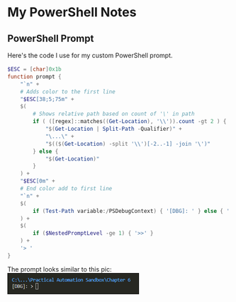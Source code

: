 # My PowerShell Notes

## PowerShell Prompt
Here's the code I use for my custom PowerShell prompt.  

```powershell
$ESC = [char]0x1b
function prompt { 
    "`n" +
    # Adds color to the first line 
    "$ESC[38;5;75m" + 
    $(
        # Shows relative path based on count of '\' in path
        if ( ([regex]::matches((Get-Location), '\\')).count -gt 2 ) {
            "$(Get-Location | Split-Path -Qualifier)" + 
            "\...\" + 
            "$(($(Get-Location) -split '\\')[-2..-1] -join '\')"
        } else {
            "$(Get-Location)"
        }
    ) + 
    "$ESC[0m" +
    # End color add to first line
    "`n" +   
    $(
        if (Test-Path variable:/PSDebugContext) { '[DBG]: ' } else { '' }
    ) +   
    $(
        if ($NestedPromptLevel -ge 1) { '>>' }
    ) + 
    '> '
}
```
The prompt looks similar to this pic:  
![](img/2022-08-13-07-12-16.png)
